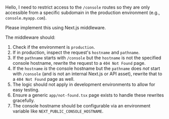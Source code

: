 Hello, I need to restrict access to the `/console` routes so they are only accessible from a specific subdomain in the production environment (e.g., `console.myapp.com`).

Please implement this using Next.js middleware.

The middleware should:
1.  Check if the environment is `production`.
2.  If in production, inspect the request's `hostname` and `pathname`.
3.  If the `pathname` starts with `/console` but the `hostname` is not the specified console hostname, rewrite the request to a `404 Not Found` page.
4.  If the `hostname` *is* the console hostname but the `pathname` does *not* start with `/console` (and is not an internal Next.js or API asset), rewrite that to a `404 Not Found` page as well.
5.  The logic should not apply in development environments to allow for easy testing.
6.  Ensure a generic `app/not-found.tsx` page exists to handle these rewrites gracefully.
7.  The console hostname should be configurable via an environment variable like `NEXT_PUBLIC_CONSOLE_HOSTNAME`.